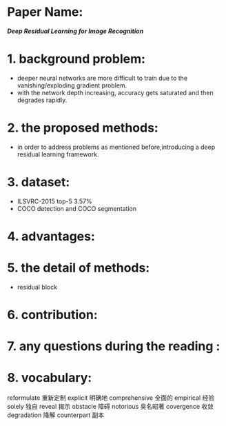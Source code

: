 
# Paper Name:
**_Deep Residual Learning for Image Recognition_**
# 1. background problem:
  * deeper neural networks are more difficult to train due to the vanishing/exploding gradient problem.
  * with the network depth increasing, accuracy gets saturated and then degrades rapidly.

# 2. the proposed methods:
  * in order to address problems as mentioned before,introducing a deep residual learning framework.
# 3. dataset:
  * ILSVRC-2015 top-5 3.57%
  * COCO detection and COCO segmentation
# 4. advantages:

# 5. the detail of methods:
  * residual block
# 6. contribution:

# 7. any questions during the reading :

# 8. vocabulary:
reformulate 重新定制
explicit 明确地
comprehensive 全面的
empirical 经验
solely 独自
reveal 揭示
obstacle 障碍
notorious 臭名昭著
covergence 收敛
degradation 降解
counterpart 副本


